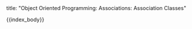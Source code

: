 <frontmatter>
title: "Object Oriented Programming: Associations: Association Classes"
</frontmatter>

{{index_body}}

